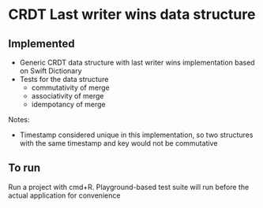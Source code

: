 # CRDT Last writer wins data structure

## Implemented

- Generic CRDT data structure with last writer wins implementation based on Swift Dictionary
- Tests for the data structure
  - commutativity of merge
  - associativity of merge
  - idempotancy of merge

Notes:

- Timestamp considered unique in this implementation, so two structures with the same timestamp and key would not be commutative 


## To run

Run a project with cmd+R. Playground-based test suite will run before the actual application for convenience
